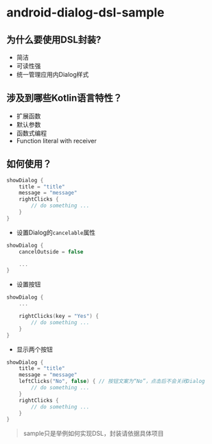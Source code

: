 # android-dialog-dsl-sample

## 为什么要使用DSL封装?

* 简洁
* 可读性强
* 统一管理应用内Dialog样式

## 涉及到哪些Kotlin语言特性？

* 扩展函数
* 默认参数
* 函数式编程
* Function literal with receiver

## 如何使用？

``` Kotlin
showDialog {
    title = "title"
    message = "message"
    rightClicks {
        // do something ...
    }
}
```

* 设置Dialog的`cancelable`属性

``` Kotlin
showDialog {
    cancelOutside = false

    ...
}
```

* 设置按钮

``` Kotlin
showDialog {
    ...

    rightClicks(key = "Yes") {
        // do something ...
    }
}
```

* 显示两个按钮

``` Kotlin
showDialog {
    title = "title"
    message = "message"
    leftClicks("No", false) { // 按钮文案为“No”，点击后不会关闭Dialog
        // do something ...
    }
    rightClicks {
        // do something ...
    }
}
```

> sample只是举例如何实现DSL，封装请依据具体项目